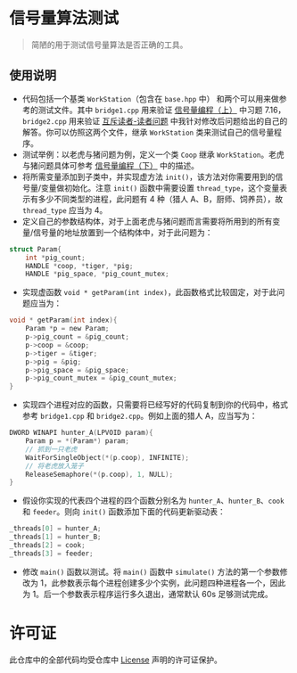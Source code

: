 # 信号量算法测试

> 简陋的用于测试信号量算法是否正确的工具。

## 使用说明

* 代码包括一个基类 `WorkStation`（包含在 `base.hpp` 中） 和两个可以用来做参考的测试文件。其中 `bridge1.cpp` 用来验证 [信号量编程（上）](http://blog.forec.cn/2017/01/06/os-concepts-14/) 中习题 7.16， `bridge2.cpp` 用来验证 [互斥读者-读者问题](http://blog.forec.cn/2017/01/08/os-concepts-16/) 中我针对修改后问题给出的自己的解答。你可以仿照这两个文件，继承 `WorkStation` 类来测试自己的信号量程序。
* 测试举例：以老虎与猪问题为例，定义一个类 `Coop` 继承 `WorkStation`。老虎与猪问题具体可参考 [信号量编程（下）](http://blog.forec.cn/2017/01/08/os-concepts-15/) 中的描述。
 * 将所需变量添加到子类中，并实现虚方法 `init()`，该方法对你需要用到的信号量/变量做初始化。注意 `init()` 函数中需要设置 `thread_type`，这个变量表示有多少不同类型的进程，此问题有 4 种（猎人 A、B，厨师、饲养员），故 `thread_type` 应当为 4。
 * 定义自己的参数结构体，对于上面老虎与猪问题而言需要将所用到的所有变量/信号量的地址放置到一个结构体中，对于此问题为：

```c
struct Param{
    int *pig_count;
    HANDLE *coop, *tiger, *pig;
    HANDLE *pig_space, *pig_count_mutex;
```
 * 实现虚函数 `void * getParam(int index)`，此函数格式比较固定，对于此问题应当为：

```c
void * getParam(int index){
    Param *p = new Param;
    p->pig_count = &pig_count;
    p->coop = &coop;
    p->tiger = &tiger;
    p->pig = &pig;
    p->pig_space = &pig_space;
    p->pig_count_mutex = &pig_count_mutex;
}
```
 * 实现四个进程对应的函数，只需要将已经写好的代码复制到你的代码中，格式参考 `bridge1.cpp` 和 `bridge2.cpp`。例如上面的猎人 A，应当写为：

```c
DWORD WINAPI hunter_A(LPVOID param){
    Param p = *(Param*) param;
    // 抓到一只老虎
    WaitForSingleObject(*(p.coop), INFINITE);
    // 将老虎放入笼子
    ReleaseSemaphore(*(p.coop), 1, NULL);
}
```
 * 假设你实现的代表四个进程的四个函数分别名为 `hunter_A`、`hunter_B`、`cook` 和 `feeder`。则向 `init()` 函数添加下面的代码更新驱动表：

```c
_threads[0] = hunter_A;
_threads[1] = hunter_B;
_threads[2] = cook;
_threads[3] = feeder;
```
 * 修改 `main()` 函数以测试。将 `main()` 函数中 `simulate()` 方法的第一个参数修改为 1，此参数表示每个进程创建多少个实例，此问题四种进程各一个，因此为 1。后一个参数表示程序运行多久退出，通常默认 60s 足够测试完成。

# 许可证
此仓库中的全部代码均受仓库中 [License](https://github.com/Forec/semaphore-test/blob/master/LICENSE) 声明的许可证保护。
